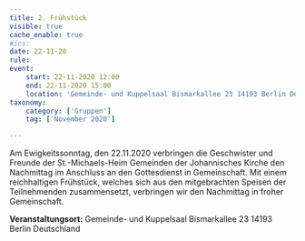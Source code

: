 ```yaml
---
title: 2. Frühstück
visible: true
cache_enable: true
#ics: 
date: 22-11-20
rule: 
event:
	start: 22-11-2020 12:00
	end: 22-11-2020 15:00
	location: 'Gemeinde- und Kuppelsaal Bismarkallee 23 14193 Berlin Deutschland'
taxonomy:
	category: ['Gruppen']
	tag: ['November 2020']

---
```

Am Ewigkeitssonntag, den 22.11.2020 verbringen die Geschwister und Freunde der St.-Michaels-Heim Gemeinden der Johannisches Kirche den Nachmittag im Anschluss an den Gottesdienst in Gemeinschaft. Mit einem reichhaltigen Frühstück, welches sich aus den mitgebrachten Speisen der Teilnehmenden zusammensetzt, verbringen wir den Nachmittag in froher Gemeinschaft.



**Veranstaltungsort:** Gemeinde- und Kuppelsaal
Bismarkallee 23
14193 Berlin
Deutschland

